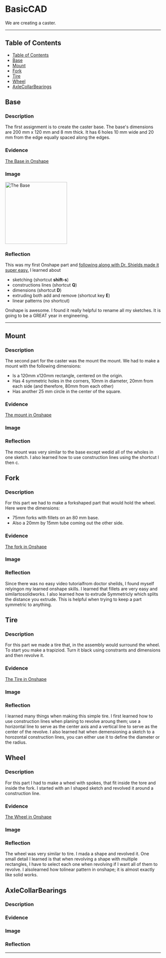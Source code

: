 # BasicCAD

We are creating a caster.

---
## Table of Contents
* [Table of Contents](#Table-of-Contents)
* [Base](#Base)
* [Mount](#Mount)
* [Fork](#Fork)
* [Tire](#Tire)
* [Wheel](#Wheel)
* [AxleCollarBearings](#AxleCollarBearings)

## Base

### Description

The first assignment is to create the caster base.  The base's dimensions are 200 mm x 120 mm and 8 mm thick.  It has 6 holes 10 mm wide and 20 mm from the edge equally spaced along the edges.

### Evidence
[The Base in Onshape](https://cvilleschools.onshape.com/documents/932a524ffdeb94d5905de1d5/w/71dc14286d77131bb93271b0/e/303f822826f78c954cc0c150)

### Image

<img src="images/Base.jpg" alt="The Base" width="200">

### Reflection

This was my first Onshape part and [following along with Dr. Shields made it super easy.](https://www.youtube.com/watch?v=93BFUD-HAG8&feature=emb_title&scrlybrkr=5670f0b4)  I learned about 
* sketching (shortcut **shift-s**)
* constructions lines (shortcut **Q**)
* dimensions (shortcut **D**)
* extruding both add and remove (shortcut key **E**)
* linear patterns (no shortcut)

Onshape is awesome.  I found it really helpful to rename all my sketches.  It is going to be a GREAT year in engineering.

---


## Mount

### Description

The second part for the caster was the mount the mount. We had to make a mount with the following dimensions:
* Is a 120mm x120mm rectangle, centered on the origin.
* Has 4 symmetric holes in the corners, 10mm in diameter, 20mm from each side (and therefore, 80mm from each other)
* Has another 25 mm circle in the center of the square.

### Evidence
[The mount in Onshape](https://cvilleschools.onshape.com/documents/2fef518b5aaf830d9cfbab37/w/17331e35a59fc1c8ca129f6d/e/3aba9f0734a82aad0104b254)
### Image

### Reflection

The mount was very similar to the base except wedid all of the wholes in one sketch. I also learned how to use construction lines using the shortcut l then c.

## Fork

### Description

For this part we had to make a forkshaped part that would hold the wheel. Here were the dimensions:
* 75mm forks with fillets on an 80 mm base. 
* Also a 20mm by 15mm tube coming out the other side.

### Evidence

[The fork in Onshape](https://cvilleschools.onshape.com/documents/ce62ddb4733a890bbe8c54c4/w/1cbffee1717c6a87cdf1c83a/e/f8ba1684593ec77723a22601)

### Image

### Reflection

Since there was no easy video tutorialfrom doctor sheilds, I found myself relyingon my learned onshape skills. I learned that fillets are very easy and similartosolidworks. I also learned how to extrude Symmetricly which splits the distance you extrude. This is helpful when trying to keep a part symmetric to anything.

## Tire

### Description

For this part we made a tire that, in the assembly would surround the wheel. To start you make a trapiziod. Turn it black using constrants and dimensions and then revolve it.

### Evidence

[The Tire in Onshape](https://cvilleschools.onshape.com/documents/b2e73c1ea2dc3f9974994c48/w/e70be189dc83635dd4dc65a5/e/b66baa6e7864a3833ff3e44e)

### Image

### Reflection

I learned many things when making this simple tire. I first learned how to use construction lines when planing to revolve aroung them; use a horizontal line to serve as the center axis and a vertical line to serve as the center  of the revolve. I also learned hat when demensioning a sketch to a horozontal construction lines, you can either use it to define the diameter or the radius.


## Wheel

### Description

For this part I had to make a wheel with spokes, that fit inside the tore and inside the fork. I started with an I shaped sketch and revolved it around a construction line.


### Evidence

[The Wheel in Onshape](https://cvilleschools.onshape.com/documents/bdff0f6bdabef2650724b95f/w/b7ca6557bfe85a56516bda60/e/dbce6e20bda1ff78d42d09f5)

### Image

### Reflection

The wheel was very similar to tire. I mada a shape and revolved it. One small detail I learned is that when revolving a shape with multiple rectangles, I have to select each one when revolving if I want all of them to revolve. I alsolearned how tolinear pattern in onshape; it is almost exactly like solid works.


## AxleCollarBearings

### Description



### Evidence

### Image

### Reflection

---

